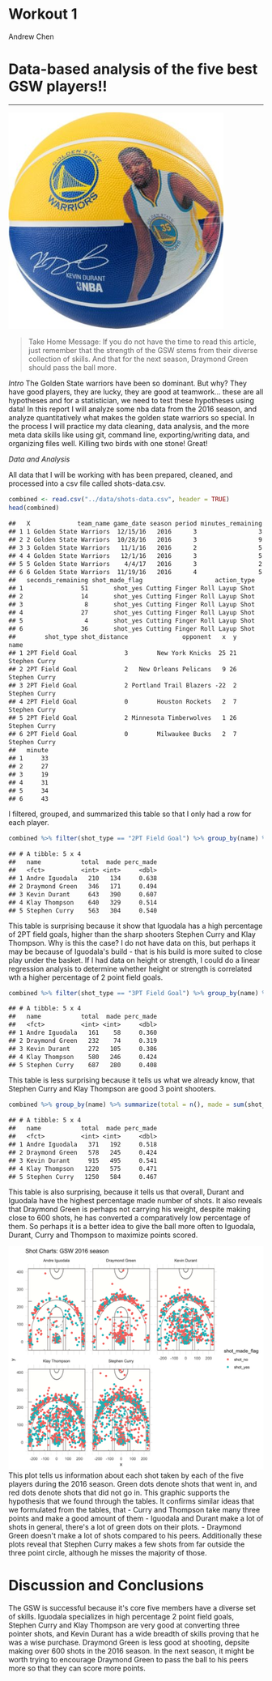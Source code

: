 Workout 1
================
Andrew Chen

Data-based analysis of the five best GSW players!!
==================================================

------------------------------------------------------------------------

![Alt](../images/nbareport.jpeg "Title")

> Take Home Message: If you do not have the time to read this article, just remember that the strength of the GSW stems from their diverse collection of skills. And that for the next season, Draymond Green should pass the ball more.

*Intro* The Golden State warriors have been so dominant. But why? They have good players, they are lucky, they are good at teamwork... these are all hypotheses and for a statistician, we need to test these hypotheses using data! In this report I will analyze some nba data from the 2016 season, and analyze quantitatively what makes the golden state warriors so special. In the process I will practice my data cleaning, data analysis, and the more meta data skills like using git, command line, exporting/writing data, and organizing files well. Killing two birds with one stone! Great!

*Data and Analysis*

All data that I will be working with has been prepared, cleaned, and processed into a csv file called shots-data.csv.

``` r
combined <- read.csv("../data/shots-data.csv", header = TRUE)
head(combined)
```

    ##   X             team_name game_date season period minutes_remaining
    ## 1 1 Golden State Warriors  12/15/16   2016      3                 3
    ## 2 2 Golden State Warriors  10/28/16   2016      3                 9
    ## 3 3 Golden State Warriors   11/1/16   2016      2                 5
    ## 4 4 Golden State Warriors   12/1/16   2016      3                 5
    ## 5 5 Golden State Warriors    4/4/17   2016      3                 2
    ## 6 6 Golden State Warriors  11/19/16   2016      4                 5
    ##   seconds_remaining shot_made_flag                    action_type
    ## 1                51       shot_yes Cutting Finger Roll Layup Shot
    ## 2                14       shot_yes Cutting Finger Roll Layup Shot
    ## 3                 8       shot_yes Cutting Finger Roll Layup Shot
    ## 4                27       shot_yes Cutting Finger Roll Layup Shot
    ## 5                 4       shot_yes Cutting Finger Roll Layup Shot
    ## 6                36       shot_yes Cutting Finger Roll Layup Shot
    ##        shot_type shot_distance               opponent   x  y          name
    ## 1 2PT Field Goal             3        New York Knicks  25 21 Stephen Curry
    ## 2 2PT Field Goal             2   New Orleans Pelicans   9 26 Stephen Curry
    ## 3 2PT Field Goal             2 Portland Trail Blazers -22  2 Stephen Curry
    ## 4 2PT Field Goal             0        Houston Rockets   2  7 Stephen Curry
    ## 5 2PT Field Goal             2 Minnesota Timberwolves   1 26 Stephen Curry
    ## 6 2PT Field Goal             0        Milwaukee Bucks   2  7 Stephen Curry
    ##   minute
    ## 1     33
    ## 2     27
    ## 3     19
    ## 4     31
    ## 5     34
    ## 6     43

I filtered, grouped, and summarized this table so that I only had a row for each player.

``` r
combined %>% filter(shot_type == "2PT Field Goal") %>% group_by(name) %>% summarize(total = n(), made = sum(shot_made_flag == "shot_yes"), perc_made = made/total)
```

    ## # A tibble: 5 x 4
    ##   name           total  made perc_made
    ##   <fct>          <int> <int>     <dbl>
    ## 1 Andre Iguodala   210   134     0.638
    ## 2 Draymond Green   346   171     0.494
    ## 3 Kevin Durant     643   390     0.607
    ## 4 Klay Thompson    640   329     0.514
    ## 5 Stephen Curry    563   304     0.540

This table is surprising because it show that Iguodala has a high percentage of 2PT field goals, higher than the sharp shooters Stephen Curry and Klay Thompson. Why is this the case? I do not have data on this, but perhaps it may be because of Iguodala's build - that is his build is more suited to close play under the basket. If I had data on height or strength, I could do a linear regression analysis to determine whether height or strength is correlated wth a higher percentage of 2 point field goals.

``` r
combined %>% filter(shot_type == "3PT Field Goal") %>% group_by(name) %>% summarize(total = n(), made = sum(shot_made_flag == "shot_yes"), perc_made = made/total)
```

    ## # A tibble: 5 x 4
    ##   name           total  made perc_made
    ##   <fct>          <int> <int>     <dbl>
    ## 1 Andre Iguodala   161    58     0.360
    ## 2 Draymond Green   232    74     0.319
    ## 3 Kevin Durant     272   105     0.386
    ## 4 Klay Thompson    580   246     0.424
    ## 5 Stephen Curry    687   280     0.408

This table is less surprising because it tells us what we already know, that Stephen Curry and Klay Thompson are good 3 point shooters.

``` r
combined %>% group_by(name) %>% summarize(total = n(), made = sum(shot_made_flag == "shot_yes"), perc_made = made/total)
```

    ## # A tibble: 5 x 4
    ##   name           total  made perc_made
    ##   <fct>          <int> <int>     <dbl>
    ## 1 Andre Iguodala   371   192     0.518
    ## 2 Draymond Green   578   245     0.424
    ## 3 Kevin Durant     915   495     0.541
    ## 4 Klay Thompson   1220   575     0.471
    ## 5 Stephen Curry   1250   584     0.467

This table is also surprising, because it tells us that overall, Durant and Iguodala have the highest percentage made number of shots. It also reveals that Draymond Green is perhaps not carrying his weight, despite making close to 600 shots, he has converted a comparatively low percentage of them. So perhaps it is a better idea to give the ball more often to Iguodala, Durant, Curry and Thompson to maximize points scored.

![Alt](../images/gsw-shot-charts.png "Title") This plot tells us information about each shot taken by each of the five players during the 2016 season. Green dots denote shots that went in, and red dots denote shots that did not go in. This graphic supports the hypothesis that we found through the tables. It confirms similar ideas that we formulated from the tables, that - Curry and Thompson take many three points and make a good amount of them - Iguodala and Durant make a lot of shots in general, there's a lot of green dots on their plots. - Draymond Green doesn't make a lot of shots compared to his peers. Additionally these plots reveal that Stephen Curry makes a few shots from far outside the three point circle, although he misses the majority of those.

Discussion and Conclusions
==========================

The GSW is successful because it's core five members have a diverse set of skills. Iguodala specializes in high percentage 2 point field goals, Stephen Curry and Klay Thompson are very good at converting three pointer shots, and Kevin Durant has a wide breadth of skills proving that he was a wise purchase. Draymond Green is less good at shooting, depsite making over 600 shots in the 2016 season. In the next season, it might be worth trying to encourage Draymond Green to pass the ball to his peers more so that they can score more points.
